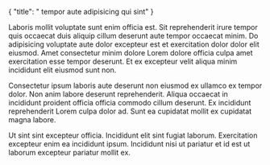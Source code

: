 {
  "title": " tempor aute adipisicing qui sint"
}

Laboris mollit voluptate sunt enim officia est. Sit reprehenderit irure tempor quis occaecat duis aliquip cillum deserunt aute tempor occaecat minim. Do adipisicing voluptate aute dolor excepteur est et exercitation dolor dolor elit eiusmod. Amet consectetur minim dolore Lorem dolore officia culpa amet exercitation esse tempor deserunt. Et ex excepteur velit aliqua minim incididunt elit eiusmod sunt non.

Consectetur ipsum laboris aute deserunt non eiusmod ex ullamco ex tempor dolor. Non anim labore deserunt reprehenderit. Aliqua occaecat in incididunt proident officia officia commodo cillum deserunt. Ex incididunt reprehenderit Lorem culpa dolor ad. Sunt ea cupidatat mollit ex cupidatat magna labore.

Ut sint sint excepteur officia. Incididunt elit sint fugiat laborum. Exercitation excepteur enim ea incididunt ipsum. Incididunt nisi ut pariatur et id est ut laborum excepteur pariatur mollit ex.
